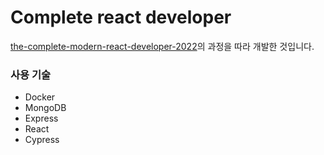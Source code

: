 # Complete react developer

[the-complete-modern-react-developer-2022](https://andrewbaisden.hashnode.dev/)의 과정을 따라 개발한 것입니다.

### 사용 기술

- Docker
- MongoDB
- Express
- React
- Cypress
